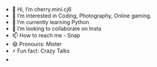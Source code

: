 - 👋 Hi, I’m cherry.mini.cj6
- 👀 I’m interested in Coding, Photography, Online gaming. 
- 🌱 I’m currently learning Python 
- 💞️ I’m looking to collaborate on Insta
- 📫 How to reach me - Snap
- 😄 Pronouns: Mister
- ⚡ Fun fact: Crazy Talks
- 

<!---
cherry766/cherry766 is a ✨ special ✨ repository because its `README.md` (this file) appears on your GitHub profile.
You can click the Preview link to take a look at your changes.
--->
